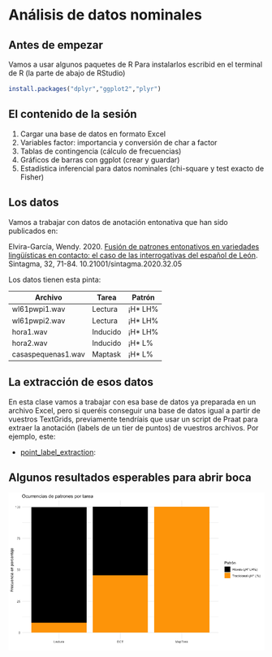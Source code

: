 # Análisis de datos nominales

## Antes de empezar
Vamos a usar algunos paquetes de R
Para instalarlos escribid en el terminal de R (la parte de abajo de RStudio)
```R
install.packages("dplyr","ggplot2","plyr")
```
## El contenido de la sesión
1. Cargar una base de datos en formato Excel
2. Variables factor: importancia y conversión de char a factor
3. Tablas de contingencia (cálculo de frecuencias)
4. Gráficos de barras con ggplot (crear y guardar)
5. Estadística inferencial para datos nominales (chi-square y test exacto de Fisher)

## Los datos
Vamos a trabajar con datos de anotación entonativa que han sido publicados en:

Elvira-García, Wendy. 2020. [Fusión de patrones entonativos en variedades lingüísticas en contacto: el caso de las interrogativas del español de León](http://www.sintagma.udl.cat/export/sites/Sintagma/documents/articles_32/Sintagma-32_5.pdf). Sintagma, 32, 71-84. 10.21001/sintagma.2020.32.05

Los datos tienen esta pinta:

Archivo | Tarea | Patrón
------------ | ------------- | -------------
wl61pwpi1.wav | Lectura | ¡H* LH%
wl61pwpi2.wav | Lectura | ¡H* LH%
hora1.wav | Inducido | ¡H* LH%
hora2.wav | Inducido | ¡H* L%
casaspequenas1.wav | Maptask | ¡H* L%

## La extracción de esos datos
En esta clase vamos a trabajar con esa base de datos ya preparada en un archivo Excel, pero si queréis conseguir una base de datos igual a partir de vuestros TextGrids, previamente tendríais que usar un script de Praat para extraer la anotación (labels de un tier de puntos) de vuestros archivos. Por ejemplo, este:
 * [point_label_extraction](https://github.com/wendyelviragarcia/TextGrid_labels_extraction):



## Algunos resultados esperables para abrir boca
![image](../figuras/graficofrecs.png)

